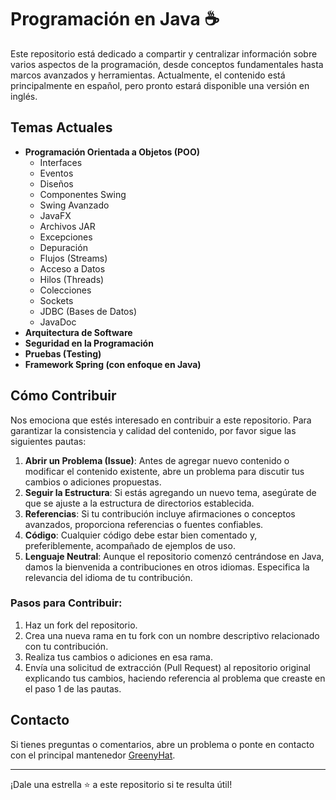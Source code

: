 # Programación en Java ☕

Este repositorio está dedicado a compartir y centralizar información sobre varios aspectos de la programación, desde conceptos fundamentales hasta marcos avanzados y herramientas. Actualmente, el contenido está principalmente en español, pero pronto estará disponible una versión en inglés.

## Temas Actuales
- **Programación Orientada a Objetos (POO)**
  - Interfaces
  - Eventos
  - Diseños
  - Componentes Swing
  - Swing Avanzado
  - JavaFX
  - Archivos JAR
  - Excepciones
  - Depuración
  - Flujos (Streams)
  - Acceso a Datos
  - Hilos (Threads)
  - Colecciones
  - Sockets
  - JDBC (Bases de Datos)
  - JavaDoc
- **Arquitectura de Software**
- **Seguridad en la Programación**
- **Pruebas (Testing)**
- **Framework Spring (con enfoque en Java)**

## Cómo Contribuir
Nos emociona que estés interesado en contribuir a este repositorio. Para garantizar la consistencia y calidad del contenido, por favor sigue las siguientes pautas:

1. **Abrir un Problema (Issue)**: Antes de agregar nuevo contenido o modificar el contenido existente, abre un problema para discutir tus cambios o adiciones propuestas.
2. **Seguir la Estructura**: Si estás agregando un nuevo tema, asegúrate de que se ajuste a la estructura de directorios establecida.
3. **Referencias**: Si tu contribución incluye afirmaciones o conceptos avanzados, proporciona referencias o fuentes confiables.
4. **Código**: Cualquier código debe estar bien comentado y, preferiblemente, acompañado de ejemplos de uso.
5. **Lenguaje Neutral**: Aunque el repositorio comenzó centrándose en Java, damos la bienvenida a contribuciones en otros idiomas. Especifica la relevancia del idioma de tu contribución.

### Pasos para Contribuir:

1. Haz un fork del repositorio.
2. Crea una nueva rama en tu fork con un nombre descriptivo relacionado con tu contribución.
3. Realiza tus cambios o adiciones en esa rama.
4. Envía una solicitud de extracción (Pull Request) al repositorio original explicando tus cambios, haciendo referencia al problema que creaste en el paso 1 de las pautas.

## Contacto

Si tienes preguntas o comentarios, abre un problema o ponte en contacto con el principal mantenedor [GreenyHat](https://github.com/GreenyHat).

---

¡Dale una estrella ⭐ a este repositorio si te resulta útil!
